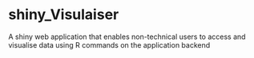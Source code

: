 # shiny_Visulaiser
A shiny web application that enables non-technical users to access and visualise data using R commands on the application backend
